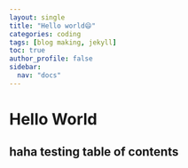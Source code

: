 ```yaml
---
layout: single
title: "Hello world😄"
categories: coding
tags: [blog making, jekyll]
toc: true
author_profile: false
sidebar:
  nav: "docs"
---
```


# Hello World
## haha testing table of contents

